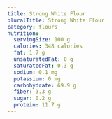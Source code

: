 ```yaml
---
title: Strong White Flour
pluralTitle: Strong White Flour
category: flours
nutrition:
  servingSize: 100 g
  calories: 348 calories
  fat: 1.7 g
  unsaturatedFat: 0 g
  saturatedFat: 0.3 g
  sodium: 0.1 mg
  potassium: 0 mg
  carbohydrate: 69.9 g
  fiber: 3.3 g
  sugar: 0.2 g
  protein: 11.7 g
---
```

